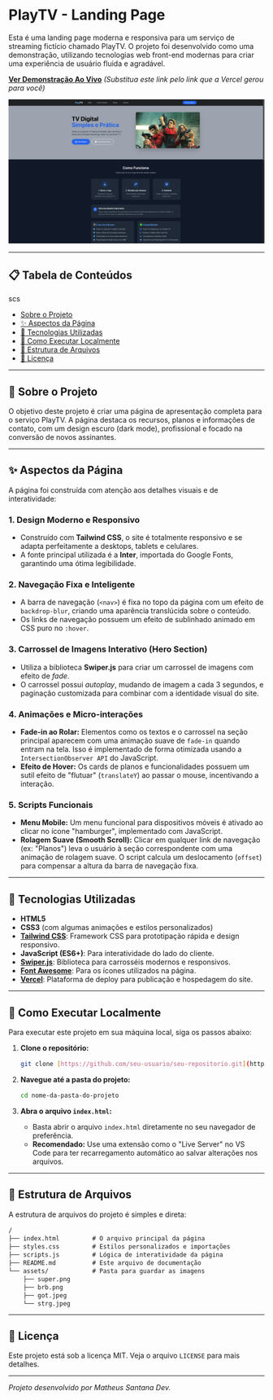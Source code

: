 # PlayTV - Landing Page

Esta é uma landing page moderna e responsiva para um serviço de streaming fictício chamado PlayTV. O projeto foi desenvolvido como uma demonstração, utilizando tecnologias web front-end modernas para criar uma experiência de usuário fluida e agradável.

**[Ver Demonstração Ao Vivo](https://seu-projeto-aqui.vercel.app)** _(Substitua este link pelo link que a Vercel gerou para você)_

![Captura de tela da página PlayTV](./screenshot.png)

---

## 📋 Tabela de Conteúdos

scs

- [Sobre o Projeto](#-sobre-o-projeto)
- [✨ Aspectos da Página](#-aspectos-da-página)
- [🚀 Tecnologias Utilizadas](#-tecnologias-utilizadas)
- [🔧 Como Executar Localmente](#-como-executar-localmente)
- [📁 Estrutura de Arquivos](#-estrutura-de-arquivos)
- [📄 Licença](#-licença)

---

## 📖 Sobre o Projeto

O objetivo deste projeto é criar uma página de apresentação completa para o serviço PlayTV. A página destaca os recursos, planos e informações de contato, com um design escuro (dark mode), profissional e focado na conversão de novos assinantes.

---

## ✨ Aspectos da Página

A página foi construída com atenção aos detalhes visuais e de interatividade:

### 1. **Design Moderno e Responsivo**

- Construído com **Tailwind CSS**, o site é totalmente responsivo e se adapta perfeitamente a desktops, tablets e celulares.
- A fonte principal utilizada é a **Inter**, importada do Google Fonts, garantindo uma ótima legibilidade.

### 2. **Navegação Fixa e Inteligente**

- A barra de navegação (`<nav>`) é fixa no topo da página com um efeito de `backdrop-blur`, criando uma aparência translúcida sobre o conteúdo.
- Os links de navegação possuem um efeito de sublinhado animado em CSS puro no `:hover`.

### 3. **Carrossel de Imagens Interativo (Hero Section)**

- Utiliza a biblioteca **Swiper.js** para criar um carrossel de imagens com efeito de _fade_.
- O carrossel possui _autoplay_, mudando de imagem a cada 3 segundos, e paginação customizada para combinar com a identidade visual do site.

### 4. **Animações e Micro-interações**

- **Fade-in ao Rolar:** Elementos como os textos e o carrossel na seção principal aparecem com uma animação suave de `fade-in` quando entram na tela. Isso é implementado de forma otimizada usando a `IntersectionObserver API` do JavaScript.
- **Efeito de Hover:** Os cards de planos e funcionalidades possuem um sutil efeito de "flutuar" (`translateY`) ao passar o mouse, incentivando a interação.

### 5. **Scripts Funcionais**

- **Menu Mobile:** Um menu funcional para dispositivos móveis é ativado ao clicar no ícone "hamburger", implementado com JavaScript.
- **Rolagem Suave (Smooth Scroll):** Clicar em qualquer link de navegação (ex: "Planos") leva o usuário à seção correspondente com uma animação de rolagem suave. O script calcula um deslocamento (`offset`) para compensar a altura da barra de navegação fixa.

---

## 🚀 Tecnologias Utilizadas

- **HTML5**
- **CSS3** (com algumas animações e estilos personalizados)
- **[Tailwind CSS](https://tailwindcss.com/)**: Framework CSS para prototipação rápida e design responsivo.
- **JavaScript (ES6+)**: Para interatividade do lado do cliente.
- **[Swiper.js](https://swiperjs.com/)**: Biblioteca para carrosséis modernos e responsivos.
- **[Font Awesome](https://fontawesome.com/)**: Para os ícones utilizados na página.
- **[Vercel](https://vercel.com/)**: Plataforma de deploy para publicação e hospedagem do site.

---

## 🔧 Como Executar Localmente

Para executar este projeto em sua máquina local, siga os passos abaixo:

1.  **Clone o repositório:**

    ```bash
    git clone [https://github.com/seu-usuario/seu-repositorio.git](https://github.com/seu-usuario/seu-repositorio.git)
    ```

2.  **Navegue até a pasta do projeto:**

    ```bash
    cd nome-da-pasta-do-projeto
    ```

3.  **Abra o arquivo `index.html`:**
    - Basta abrir o arquivo `index.html` diretamente no seu navegador de preferência.
    - **Recomendado:** Use uma extensão como o "Live Server" no VS Code para ter recarregamento automático ao salvar alterações nos arquivos.

---

## 📁 Estrutura de Arquivos

A estrutura de arquivos do projeto é simples e direta:

```
/
├── index.html         # O arquivo principal da página
├── styles.css         # Estilos personalizados e importações
├── scripts.js         # Lógica de interatividade da página
├── README.md          # Este arquivo de documentação
└── assets/            # Pasta para guardar as imagens
    ├── super.png
    ├── brb.png
    ├── got.jpeg
    └── strg.jpeg
```

---

## 📄 Licença

Este projeto está sob a licença MIT. Veja o arquivo `LICENSE` para mais detalhes.

---

_Projeto desenvolvido por Matheus Santana Dev._
